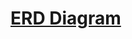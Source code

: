# [ERD Diagram](https://lucid.app/lucidchart/5a336a7d-6802-4998-b5fc-806b452b3e61/edit?invitationId=inv_bb282be9-4076-4939-8d87-75b1310c9468)
